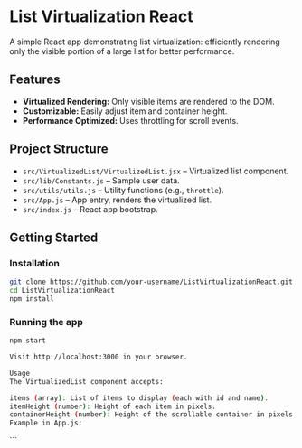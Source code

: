 # List Virtualization React

A simple React app demonstrating list virtualization: efficiently rendering only the visible portion of a large list for better performance.

## Features

- **Virtualized Rendering:** Only visible items are rendered to the DOM.
- **Customizable:** Easily adjust item and container height.
- **Performance Optimized:** Uses throttling for scroll events.

## Project Structure

- `src/VirtualizedList/VirtualizedList.jsx` – Virtualized list component.
- `src/lib/Constants.js` – Sample user data.
- `src/utils/utils.js` – Utility functions (e.g., `throttle`).
- `src/App.js` – App entry, renders the virtualized list.
- `src/index.js` – React app bootstrap.

## Getting Started

### Installation

```sh
git clone https://github.com/your-username/ListVirtualizationReact.git
cd ListVirtualizationReact
npm install

```

### Running the app

```sh
npm start

Visit http://localhost:3000 in your browser.

Usage
The VirtualizedList component accepts:

items (array): List of items to display (each with id and name).
itemHeight (number): Height of each item in pixels.
containerHeight (number): Height of the scrollable container in pixels.
Example in App.js:

```

<VirtualizedList items={USER_DATA} containerHeight={500} itemHeight={30} />
```
